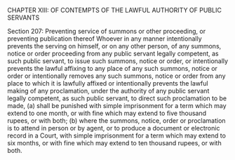 CHAPTER XIII: OF CONTEMPTS OF THE LAWFUL AUTHORITY OF PUBLIC SERVANTS

Section 207: Preventing service of summons or other proceeding, or preventing publication thereof
Whoever in any manner intentionally prevents the serving on himself, or on any other person, of any summons, notice or order proceeding from any public servant legally competent, as such public servant, to issue such summons, notice or order, or intentionally prevents the lawful affixing to any place of any such summons, notice or order or intentionally removes any such summons, notice or order from any place to which it is lawfully affixed or intentionally prevents the lawful making of any proclamation, under the authority of any public servant legally competent, as such public servant, to direct such proclamation to be made, (a) shall be punished with simple imprisonment for a term which may extend to one month, or with fine which may extend to five thousand rupees, or with both; (b) where the summons, notice, order or proclamation is to attend in person or by agent, or to produce a document or electronic record in a Court, with simple imprisonment for a term which may extend to six months, or with fine which may extend to ten thousand rupees, or with both.

